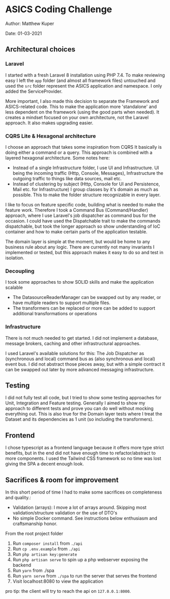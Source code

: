 # ASICS Coding Challenge

Author: Matthew Kuper

Date: 01-03-2021

## Architectural choices

### Laravel
I started with a fresh Laravel 8 installation using PHP 7.4. To make reviewing easy I left the `app` folder (and almost all framework files) untouched and used the `src` folder represent the ASICS application and namespace. I only added the ServiceProvider.

More important, I also made this decision to separate the Framework and ASICS-related code. This to make the application more 'standalone' and less dependent on the framework (using the good parts when needed). It creates a mindset focused on your own architecture, not the Laravel approach. It also makes upgrading easier.

### CQRS Lite & Hexagonal architecture

I choose an approach that takes some inspiration from CQRS
It basically is doing either a command or a query. This approach is combined with a layered hexagonal architecture. Some notes here:

- Instead of a single Infrastructure folder, I use UI and Infrastructure. UI being the incoming traffic (Http, Console, Messages), Infrastructure the outgoing traffic to things like data sources, mail etc.
- Instead of clustering by subject (Http, Console for UI and Persistence, Mail etc. for Infrastructure) I group classes by it's domain as much as possible. This to make the folder structure recognizable in every layer.

I like to focus on feature specific code, building what is needed to make the feature work. Therefore I took a Command Bus (Command/Handler) approach, where I use Laravel's job dispatcher as command bus for the occasion.
I could have used the Dispatchable trait to make the commands dispatchable, but took the longer approach so show understanding of IoC container and how to make certain parts of the application testable.

The domain layer is simple at the moment, but would be home to any business rule about any logic.
There are currently not many invariants I implemented or tested, but this approach makes it easy to do so and test in isolation.


### Decoupling
I took some approaches to show SOLID skills and make the application scalable

- The DatasourceReaderManager can be swapped out by any reader, or have multiple readers to support multiple files.
- The transformers can be replaced or more can be added to support additional transformations or operations

### Infrastructure

There is not much needed to get started. I did not implement a database, message brokers, caching and other infrastructural approaches.

I used Laravel's available solutions for this: The Job Dispatcher as (synchronous and local) command bus as (also synchronous and local) event bus.
I did not abstract those pieces away, but with a simple contract it can be swapped out later by more advanced messaging infrastructure.

## Testing

I did not fully test all code, but I tried to show some testing approaches for Unit, Integration and Feature testing. Generally I aimed to show my approach to different tests and prove you can do well without mocking everything out.
This is also true for the Domain layer tests where I treat the Dataset and its dependencies as 1 unit (so including the transformers).

## Frontend
I chose typescript as a frontend language because it offers more type strict benefits, but in the end did not have enough time to refactor/abstract to more components.
I used the Tailwind CSS framework so no time was lost giving the SPA a decent enough look.

## Sacrifices & room for improvement
In this short period of time I had to make some sacrifices on completeness and quality.:

- Validation (arrays): I move a lot of arrays around. Skipping most validation/structure validation or the use of DTO's
- No simple Docker command. See instructions below
enthusiasm and craftsmanship honor.

From the root project folder
1. Run `composer install` from `./api`
2. Run `cp .env.example` from `./api`
3. Run `php artisan key:generate`
2. Run `php artisan serve` to spin up a php webserver exposing the backend
3. Run `yarn` from ./spa
4. Run `yarn serve` from `./spa` to run the server that serves the frontend
5. Visit localhost:8080 to view the application

pro tip: the client will try to reach the api on `127.0.0.1:8000`. 

